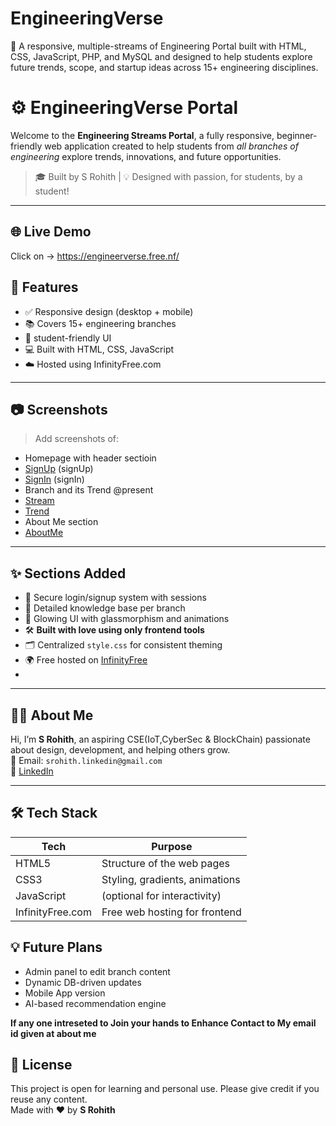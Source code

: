 # EngineeringVerse
🚀 A responsive, multiple-streams of Engineering Portal built with HTML, CSS, JavaScript, PHP, and MySQL and designed to help students explore future trends, scope, and startup ideas across 15+ engineering disciplines.

# ⚙️ EngineeringVerse Portal

Welcome to the **Engineering Streams Portal**, a fully responsive, beginner-friendly web application created to help students from *all branches of engineering* explore trends, innovations, and future opportunities.

> 🎓 Built by S Rohith | 💡 Designed with passion, for students, by a student!

---

## 🌐 Live Demo
Click on -> https://engineerverse.free.nf/
## 📌 Features

- ✅ Responsive design (desktop + mobile)
- 📚 Covers 15+ engineering branches
- 🧠 student-friendly UI
- 💻 Built with HTML, CSS, JavaScript
- ☁️ Hosted using  InfinityFree.com 

---


## 📷 Screenshots

> Add screenshots of:
- Homepage with header sectioin
- [SignUp](ttps://github.com/user-attachments/assets/b50b5bce-45c5-4d2c-8965-c01f532d91d1) (signUp)
- [SignIn](https://github.com/user-attachments/assets/deccc4c4-6262-4888-9e17-e4ce1c9e8a1d)  (signIn)
- Branch and its Trend @present
- [Stream](https://github.com/user-attachments/assets/77293a66-18cc-47bc-ac80-d5e2342d094f)
- [Trend](https://github.com/user-attachments/assets/7b0436ab-e11b-4d30-8e90-5dea38e9ce9b)
- About Me section
- [AboutMe](https://github.com/user-attachments/assets/876127c6-ac4c-463c-b89d-eecc8f33cf47)

---

## ✨ Sections Added
- 🔐 Secure login/signup system with sessions
- 🧠 Detailed knowledge base per branch
- 🎨 Glowing UI with glassmorphism and animations
-  🛠️ **Built with love using only frontend tools**
- 🗂️ Centralized `style.css` for consistent theming
- 🌍 Free hosted on [InfinityFree](https://infinityfree.net)
- 
---

## 🙋‍♂️ About Me

Hi, I’m **S Rohith**, an aspiring CSE(IoT,CyberSec & BlockChain) passionate about design, development, and helping others grow.  
📧 Email: `srohith.linkedin@gmail.com`  
🔗 [LinkedIn](https://www.linkedin.com/in/rohith-s-0b845a313?utm_source=share&utm_campaign=share_via&utm_content=profile&utm_medium=android_app) 


---


## 🛠️ Tech Stack

| Tech     |       Purpose                     |
|------    |---------------------------------- |
| HTML5    | Structure of the web pages        |
| CSS3     | Styling, gradients, animations    |
| JavaScript | (optional for interactivity)    |
| InfinityFree.com | Free web hosting for frontend |

## 💡 Future Plans

- Admin panel to edit branch content
- Dynamic DB-driven updates
- Mobile App version
- AI-based recommendation engine

**If any one intreseted to Join your hands to Enhance Contact to My email id given at about me**

## 📜 License ##

This project is open for learning and personal use. Please give credit if you reuse any content.  
Made with ❤️ by **S Rohith**


